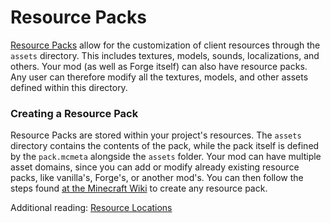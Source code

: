 # Resource Packs

[Resource Packs][respack] allow for the customization of client resources through the `assets` directory. This includes textures, models, sounds, localizations, and others. Your mod (as well as Forge itself) can also have resource packs. Any user can therefore modify all the textures, models, and other assets defined within this directory.

### Creating a Resource Pack
Resource Packs are stored within your project's resources. The `assets` directory contains the contents of the pack, while the pack itself is defined by the `pack.mcmeta` alongside the `assets` folder.
Your mod can have multiple asset domains, since you can add or modify already existing resource packs, like vanilla's, Forge's, or another mod's.
You can then follow the steps found [at the Minecraft Wiki][createrespack] to create any resource pack.

Additional reading: [Resource Locations][resourcelocation]

[respack]: https://minecraft.wiki/w/Resource_Pack
[createrespack]: https://minecraft.wiki/w/Tutorials/Creating_a_resource_pack
[resourcelocation]: ../../concepts/resources.md#ResourceLocation
